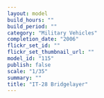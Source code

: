 ```yaml
---
layout: model
build_hours: ""
build_period: ""
category: "Military Vehicles"
completion_date: "2006"
flickr_set_id: ""
flickr_set_thumbnail_url: ""
model_id: "115"
publish: false
scale: "1/35"
summary: ""
title: "IT-28 Bridgelayer"
---
```



